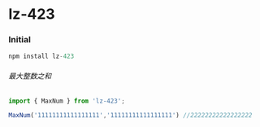 # lz-423

### Initial 
```js
npm install lz-423
```
###### 最大整数之和 
```js
import { MaxNum } from 'lz-423';

MaxNum('11111111111111111','11111111111111111') //22222222222222222
```
